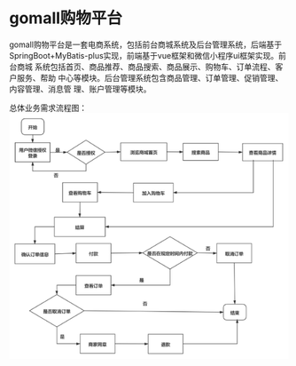 # gomall购物平台

gomall购物平台是一套电商系统，包括前台商城系统及后台管理系统，后端基于
SpringBoot+MyBatis-plus实现，前端基于vue框架和微信小程序ui框架实现。前台商城
系统包括首页、商品推荐、商品搜索、商品展示、购物车、订单流程、客户服务、帮助
中心等模块。后台管理系统包含商品管理、订单管理、促销管理、内容管理、消息管
理、账户管理等模块。

总体业务需求流程图：
![image](image/demand.png)
